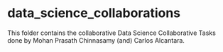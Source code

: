 # data_science_collaborations

This folder contains the collaborative Data Science Collaborative Tasks done by
Mohan Prasath Chinnasamy (and)
Carlos Alcantara. 
